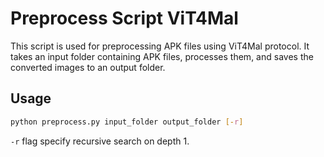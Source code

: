 # Preprocess Script ViT4Mal

This script is used for preprocessing APK files using ViT4Mal protocol. It takes an input folder containing APK files, processes them, and saves the converted images to an output folder.

## Usage

```bash
python preprocess.py input_folder output_folder [-r]
```

`-r` flag specify recursive search on depth 1.
